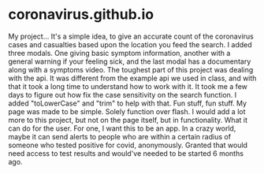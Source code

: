 # coronavirus.github.io



My project... It's a simple idea, to give an accurate count of the coronavirus cases and casualties based upon the location you feed the search. I added three modals. One giving basic symptom information, another with a general warning if your feeling sick, and the last modal has a documentary along with a symptoms video. The toughest part of this project was dealing with the api. It was different from the example api we used in class, and with that it took a long time to understand how to work with it. It took me a few days to figure out how fix the case sensitivity on the search function. I added "toLowerCase" and "trim" to help with that. Fun stuff, fun stuff. My page was made to be simple. Solely function over flash. I would add a lot more to this project, but not on the page itself, but in functionality. What it can do for the user. For one, I want this to be an app. In a crazy world, maybe it can send alerts to people who are within a certain radius of someone who tested positive for covid, anonymously. Granted that would need access to test results and would've needed to be started 6 months ago.
